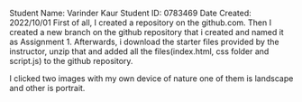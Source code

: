 Student Name: Varinder Kaur
Student ID: 0783469
Date Created: 2022/10/01
 First of all, I created a repository on the github.com.
 Then I created a new branch on the github repository that i created and named it as Assignment 1.
 Afterwards, i download the starter files provided by the instructor, unzip that and added 
 all the files(index.html, css folder and script.js) to the github repository.

 I clicked two images with my own device of nature one of them is landscape and other is portrait.